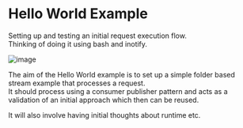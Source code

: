 # Hello World Example

Setting up and testing an initial request execution flow.  
Thinking of doing it using bash and inotify.  

![image](https://github.com/user-attachments/assets/6192afa9-f9dc-494a-bc9c-9e0bd22ccb82)

The aim of the Hello World example is to set up a simple folder based stream example that processes a request.  
It should process using a consumer publisher pattern and acts as a validation of an initial approach which then can be reused.

It will also involve having initial thoughts about runtime etc.
